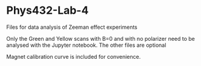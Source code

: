 # Phys432-Lab-4
Files for data analysis of Zeeman effect experiments

Only the Green and Yellow scans with B=0 and with no polarizer need to be analysed with the Jupyter notebook.  The other files are optional

Magnet calibration curve is included for convenience.
